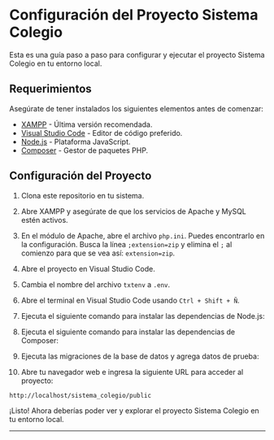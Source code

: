# Configuración del Proyecto Sistema Colegio

Esta es una guía paso a paso para configurar y ejecutar el proyecto Sistema Colegio en tu entorno local.

## Requerimientos

Asegúrate de tener instalados los siguientes elementos antes de comenzar:

- [XAMPP](https://www.apachefriends.org/) - Última versión recomendada.
- [Visual Studio Code](https://code.visualstudio.com/download) - Editor de código preferido.
- [Node.js](https://nodejs.org/es) - Plataforma JavaScript.
- [Composer](https://getcomposer.org/Composer-Setup.exe) - Gestor de paquetes PHP.

## Configuración del Proyecto

1. Clona este repositorio en tu sistema.

2. Abre XAMPP y asegúrate de que los servicios de Apache y MySQL estén activos.

3. En el módulo de Apache, abre el archivo `php.ini`. Puedes encontrarlo en la configuración.
   Busca la línea `;extension=zip` y elimina el `;` al comienzo para que se vea así: `extension=zip`.

4. Abre el proyecto en Visual Studio Code.

5. Cambia el nombre del archivo `txtenv` a `.env`.

6. Abre el terminal en Visual Studio Code usando `Ctrl + Shift + Ñ`.

7. Ejecuta el siguiente comando para instalar las dependencias de Node.js:


8. Ejecuta el siguiente comando para instalar las dependencias de Composer:


9. Ejecuta las migraciones de la base de datos y agrega datos de prueba:


10. Abre tu navegador web e ingresa la siguiente URL para acceder al proyecto:

 ```
 http://localhost/sistema_colegio/public
 ```

¡Listo! Ahora deberías poder ver y explorar el proyecto Sistema Colegio en tu entorno local.

---
